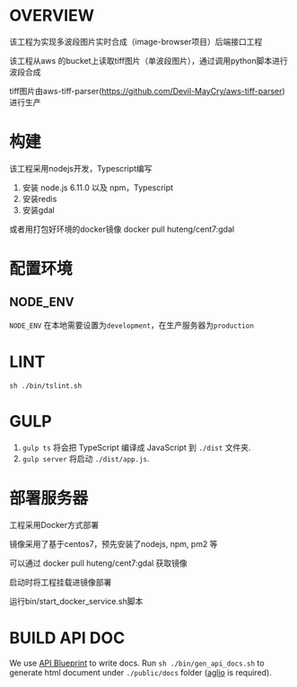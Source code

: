 # OVERVIEW

该工程为实现多波段图片实时合成（image-browser项目）后端接口工程

该工程从aws 的bucket上读取tiff图片（单波段图片），通过调用python脚本进行波段合成

tiff图片由aws-tiff-parser(https://github.com/Devil-MayCry/aws-tiff-parser)进行生产

# 构建

该工程采用nodejs开发，Typescript编写

1. 安装 node.js 6.11.0 以及 npm，Typescript
2. 安装redis
3. 安装gdal

或者用打包好环境的docker镜像
docker pull huteng/cent7:gdal 

# 配置环境

## NODE_ENV
`NODE_ENV` 在本地需要设置为`development`，在生产服务器为`production`

# LINT

`sh ./bin/tslint.sh`

# GULP

1. `gulp ts` 将会把 TypeScript 编译成 JavaScript 到 `./dist` 文件夹.
2. `gulp server` 将启动 `./dist/app.js`.

# 部署服务器

工程采用Docker方式部署

镜像采用了基于centos7，预先安装了nodejs, npm, pm2 等

可以通过
docker pull huteng/cent7:gdal 
获取镜像

启动时将工程挂载进镜像部署

运行bin/start_docker_service.sh脚本

# BUILD API DOC

We use [API Blueprint](https://apiblueprint.org/) to write docs.
Run `sh ./bin/gen_api_docs.sh` to generate html document under `./public/docs` folder ([aglio](https://github.com/danielgtaylor/aglio) is required).
